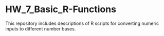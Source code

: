 # HW_7_Basic_R-Functions
This repository includes descriptions of R scripts for converting numeric inputs to different number bases.
